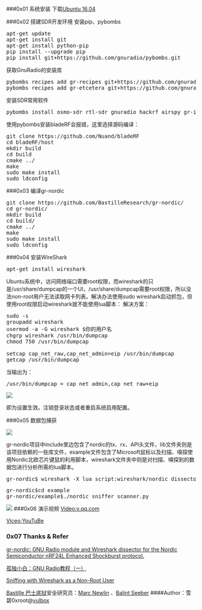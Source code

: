 ###0x01 系统安装
下载[Ubuntu 16.04](http://www.ubuntu.com/download/desktop)

###0x02 搭建SDR开发环境
安装pip、pybombs
<pre>
apt-get update
apt-get install git
apt-get install python-pip
pip install --upgrade pip
pip install git+https://github.com/gnuradio/pybombs.git
</pre>
获取GnuRadio的安装库
<pre>
pybombs recipes add gr-recipes git+https://github.com/gnuradio/gr-recipes.git  
pybombs recipes add gr-etcetera git+https://github.com/gnuradio/gr-etcetera.git
</pre>
安装SDR常用软件
<pre>
pybombs install osmo-sdr rtl-sdr gnuradio hackrf airspy gr-iqbal libosmo-dsp gr-osmosdr gqrx 
</pre>


使用pybombs安装bladeRF会报错，这里选择源码编译：
<pre>
git clone https://github.com/Nuand/bladeRF
cd bladeRF/host
mkdir build
cd build
cmake ../
make
sudo make install
sudo ldconfig
</pre>

###0x03 编译gr-nordic
<pre>
git clone https://github.com/BastilleResearch/gr-nordic/
cd gr-nordic/
mkdir build
cd build/
cmake ../
make
sudo make install
sudo ldconfig
</pre>

###0x04 安装WireShark
<pre>apt-get install wireshark</pre>

Ubuntu系统中，访问网络端口需要root权限，而wireshark的只是/usr/share/dumpcap的一个UI，/usr/share/dumpcap需要root权限，所以没法non-root用户无法读取网卡列表。解决办法使用sudo wireshark启动抓包，但使用root权限启动wireshark就不能使用lua脚本：
解决方案：
<pre>
sudo -s  
groupadd wireshark  
usermod -a -G wireshark $你的用户名  
chgrp wireshark /usr/bin/dumpcap  
chmod 750 /usr/bin/dumpcap 

setcap cap_net_raw,cap_net_admin=eip /usr/bin/dumpcap
getcap /usr/bin/dumpcap
</pre>
当输出为：
<pre>
/usr/bin/dumpcap = cap_net_admin,cap_net_raw+eip 
</pre>

![](http://image.3001.net/images/20160927/14749447459478.png)

即为设置生效。注销登录状态或者重启系统启用配置。

###0x05 数据包捕获

![](http://image.3001.net/images/20160927/14749450226613.png)

gr-nordic项目中include里边包含了nordic的tx、rx、API头文件，lib文件夹则是该项目依赖的一些库文件，example文件包含了Microsoft鼠标以及扫描、嗅探使用Nordic北欧芯片键鼠的利用脚本，wireshark文件夹中则是对扫描、嗅探到的数据包进行分析所需的lua脚本。
<pre>
gr-nordic$ wireshark -X lua_script:wireshark/nordic_dissector.lua -i lo -k -f udp
</pre>
<pre>
gr-nordic$cd example
gr-nordic/example$./nordic_sniffer_scanner.py
</pre>

![](http://image.3001.net/images/20160926/14748794773330.png)
###0x06 演示视频
[Video:v.qq.com](http://v.qq.com/x/page/x0322x7vcm4.html)

[Viceo:YouTuBe](https://www.youtube.com/watch?v=EsZNfhmIu64&feature=youtu.be)


### 0x07 Thanks & Refer
[gr-nordic: GNU Radio module and Wireshark dissector for the Nordic Semiconductor nRF24L Enhanced Shockburst protocol. ](https://github.com/BastilleResearch/gr-nordic/)

[孤独小白：GNU Radio教程（一）](http://www.white-alone.com/GNURadio%E6%95%99%E7%A8%8B_1/)

[Sniffing with Wireshark as a Non-Root User](http://packetlife.net/blog/2010/mar/19/sniffing-wireshark-non-root-user/)

[Bastille 巴士底狱](https://twitter.com/bastillenet)安全研究员：[Marc Newlin](https://twitter.com/marcnewlin)
、[Balint Seeber](https://twitter.com/spenchdotnet)
####Author：雪碧0xroot@[vulbox](https://www.vulbox.com/)



